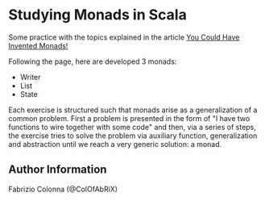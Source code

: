 # Studying Monads in Scala

Some practice with the topics explained in the article [You Could Have Invented Monads!](1)

Following the page, here are developed 3 monads:

- Writer
- List
- State 

Each exercise is structured such that monads arise as a generalization of a
common problem.
First a problem is presented in the form of "I have two functions to wire
together with some code" and then, via a series of steps, the exercise tries to
solve the problem via auxiliary function, generalization and abstraction until
we reach a very generic solution: a monad. 

[1]: http://blog.sigfpe.com/2006/08/you-could-have-invented-monads-and.html

## Author Information

Fabrizio Colonna (@ColOfAbRiX)
